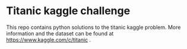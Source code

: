 # Titanic kaggle challenge

This repo contains python solutions to the titanic kaggle problem. More information and the dataset can be found at https://www.kaggle.com/c/titanic .

